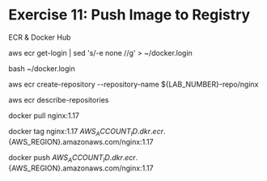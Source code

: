 # Exercise 11: Push Image to Registry

ECR & Docker Hub

aws ecr get-login  | sed 's/-e none //g' > ~/docker.login

bash ~/docker.login

aws ecr create-repository --repository-name ${LAB_NUMBER}-repo/nginx

aws ecr describe-repositories

docker pull nginx:1.17

docker tag nginx:1.17 ${AWS_ACCOUNT_ID}.dkr.ecr.${AWS_REGION}.amazonaws.com/nginx:1.17

docker push ${AWS_ACCOUNT_ID}.dkr.ecr.${AWS_REGION}.amazonaws.com/nginx:1.17
